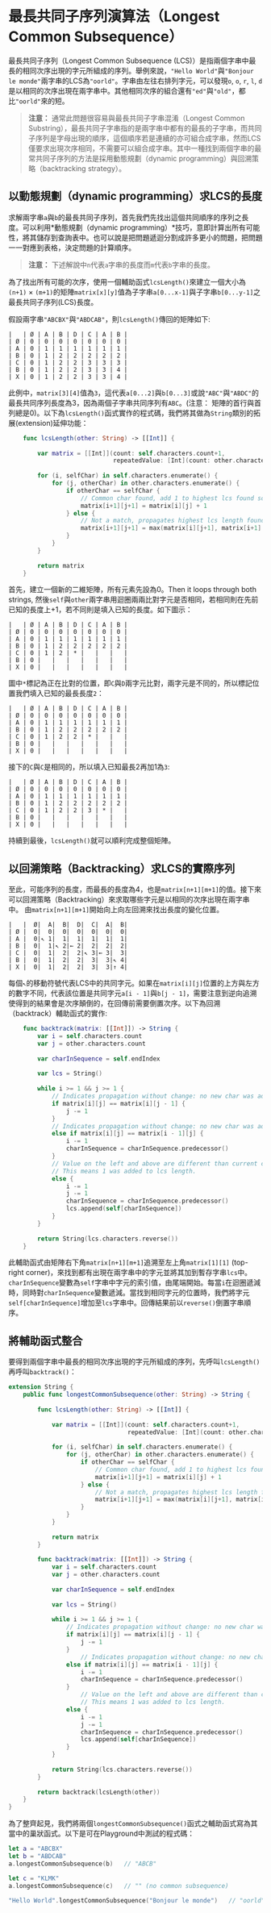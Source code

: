 # 最長共同子序列演算法（Longest Common Subsequence）

最長共同子序列（Longest Common Subsequence (LCS)）是指兩個字串中最長的相同次序出現的字元所組成的序列。舉例來說，`"Hello World"`與`"Bonjour le monde"`兩字串的LCS為`"oorld"`。字串由左往右排列字元，可以發現`o`, `o`, `r`, `l`, `d`是以相同的次序出現在兩字串中。其他相同次序的組合還有`"ed"`與`"old"`，都比`"oorld"`來的短。

> **注意：** 通常此問題很容易與最長共同子字串混淆（Longest Common Substring），最長共同子字串指的是兩字串中都有的最長的子字串，而共同子序列是字母出現的順序，這個順序若是連續的亦可組合成字串，然而LCS僅要求出現次序相同，不需要可以組合成字串。其中一種找到兩個字串的最常共同子序列的方法是採用動態規劃（dynamic programming）與回溯策略（backtracking strategy）。

## 以動態規劃（dynamic programming）求LCS的長度

求解兩字串`a`與`b`的最長共同子序列，首先我們先找出這個共同順序的序列之長度。可以利用*動態規劃（dynamic programming）*技巧，意即計算出所有可能性，將其儲存到查詢表中。也可以說是把問題遞迴分割成許多更小的問題，把問題一一對應到表格，決定問題的計算順序。

> **注意：** 下述解說中`n`代表`a`字串的長度而`m`代表`b`字串的長度。

為了找出所有可能的次序，使用一個輔助函式`lcsLength()`來建立一個大小為`(n+1)` × `(m+1)`的矩陣`matrix[x][y]`值為子字串`a[0...x-1]`與子字串`b[0...y-1]`之最長共同子序列(LCS)長度。

假設兩字串`"ABCBX"`與`"ABDCAB"`，則`lcsLength()`傳回的矩陣如下:

	|   | Ø | A | B | D | C | A | B |
	| Ø | 0 | 0 | 0 | 0 | 0 | 0 | 0 |
	| A | 0 | 1 | 1 | 1 | 1 | 1 | 1 |
	| B | 0 | 1 | 2 | 2 | 2 | 2 | 2 |
	| C | 0 | 1 | 2 | 2 | 3 | 3 | 3 |
	| B | 0 | 1 | 2 | 2 | 3 | 3 | 4 |
	| X | 0 | 1 | 2 | 2 | 3 | 3 | 4 |

此例中，`matrix[3][4]`值為`3`，這代表`a[0...2]`與`b[0...3]`或說`"ABC"`與`"ABDC"`的最長共同序列長度為3，因為兩個子字串共同序列有`ABC`。(注意： 矩陣的首行與首列總是0)。以下為`lcsLength()`函式實作的程式碼，我們將其做為`String`類別的拓展(extension)延伸功能：
```swift
    func lcsLength(other: String) -> [[Int]] {
		
		var matrix = [[Int]](count: self.characters.count+1,
							 repeatedValue: [Int](count: other.characters.count+1, repeatedValue: 0))
		
		for (i, selfChar) in self.characters.enumerate() {
			for (j, otherChar) in other.characters.enumerate() {
				if otherChar == selfChar {
					// Common char found, add 1 to highest lcs found so far.
					matrix[i+1][j+1] = matrix[i][j] + 1
				} else {
					// Not a match, propagates highest lcs length found so far.
					matrix[i+1][j+1] = max(matrix[i][j+1], matrix[i+1][j])
				}
			}
		}
		
		return matrix
	}
```

首先，建立一個新的二維矩陣，所有元素先設為0。Then it loops through both strings, 然後`self`與`other`兩字串用迴圈兩兩比對字元是否相同，若相同則在先前已知的長度上+1，若不同則是填入已知的長度。如下圖示：

	|   | Ø | A | B | D | C | A | B |
	| Ø | 0 | 0 | 0 | 0 | 0 | 0 | 0 |
	| A | 0 | 1 | 1 | 1 | 1 | 1 | 1 |
	| B | 0 | 1 | 2 | 2 | 2 | 2 | 2 |
	| C | 0 | 1 | 2 | * |   |   |   |
	| B | 0 |   |   |   |   |   |   |
	| X | 0 |   |   |   |   |   |   |

圖中`*`標記為正在比對的位置，即`C`與`D`兩字元比對，兩字元是不同的，所以標記位置我們填入已知的最長長度`2`：

	|   | Ø | A | B | D | C | A | B |
	| Ø | 0 | 0 | 0 | 0 | 0 | 0 | 0 |
	| A | 0 | 1 | 1 | 1 | 1 | 1 | 1 |
	| B | 0 | 1 | 2 | 2 | 2 | 2 | 2 |
	| C | 0 | 1 | 2 | 2 | * |   |   |
	| B | 0 |   |   |   |   |   |   |
	| X | 0 |   |   |   |   |   |   |

接下的`C`與`C`是相同的，所以填入已知最長2再加1為`3`:


	|   | Ø | A | B | D | C | A | B |
	| Ø | 0 | 0 | 0 | 0 | 0 | 0 | 0 |
	| A | 0 | 1 | 1 | 1 | 1 | 1 | 1 |
	| B | 0 | 1 | 2 | 2 | 2 | 2 | 2 |
	| C | 0 | 1 | 2 | 2 | 3 | * |   |
	| B | 0 |   |   |   |   |   |   |
	| X | 0 |   |   |   |   |   |   |


持續到最後，`lcsLength()`就可以順利完成整個矩陣。

## 以回溯策略（Backtracking）求LCS的實際序列

至此，可能序列的長度，而最長的長度為4，也是`matrix[n+1][m+1]`的值。接下來可以回溯策略（Backtracking）來求取哪些字元是以相同的次序出現在兩字串中。
由`matrix[n+1][m+1]`開始向上向左回溯來找出長度的變化位置。

```
|   |  Ø|  A|  B|  D|  C|  A|  B|
| Ø |  0|  0|  0|  0|  0|  0|  0|
| A |  0|↖ 1|  1|  1|  1|  1|  1|
| B |  0|  1|↖ 2|← 2|  2|  2|  2|
| C |  0|  1|  2|  2|↖ 3|← 3|  3|
| B |  0|  1|  2|  2|  3|  3|↖ 4|
| X |  0|  1|  2|  2|  3|  3|↑ 4|
```

每個`↖`的移動符號代表LCS中的共同字元。如果在`matrix[i][j]`位置的上方與左方的數字不同，代表該位置是共同字元`a[i - 1]`與`b[j - 1]`，需要注意到逆向追溯使得到的結果會是次序顛倒的，在回傳前需要倒置次序。以下為回溯（backtrack）輔助函式的實作:
```swift
    func backtrack(matrix: [[Int]]) -> String {
		var i = self.characters.count
		var j = other.characters.count
		
		var charInSequence = self.endIndex
		
		var lcs = String()
		
		while i >= 1 && j >= 1 {
			// Indicates propagation without change: no new char was added to lcs.
			if matrix[i][j] == matrix[i][j - 1] {
				j -= 1
			}
			// Indicates propagation without change: no new char was added to lcs.
			else if matrix[i][j] == matrix[i - 1][j] {
				i -= 1
				charInSequence = charInSequence.predecessor()
			}
			// Value on the left and above are different than current cell.
			// This means 1 was added to lcs length.
			else {
				i -= 1
				j -= 1
				charInSequence = charInSequence.predecessor()
				lcs.append(self[charInSequence])
			}
		}
		
		return String(lcs.characters.reverse())
	}
```
此輔助函式由矩陣右下角`matrix[n+1][m+1]`追溯至左上角`matrix[1][1]` (top-right corner)，來找到都有出現在兩字串中的字元並將其加到暫存字串`lcs`中。`charInSequence`變數為`self`字串中字元的索引值，由尾端開始。每當`i`在迴圈遞減時，同時對`charInSequence`變數遞減。當找到相同字元的位置時，我們將字元`self[charInSequence]`增加至`lcs`字串中。回傳結果前以`reverse()`倒置字串順序。

## 將輔助函式整合

要得到兩個字串中最長的相同次序出現的字元所組成的序列，先呼叫`lcsLength()`再呼叫`backtrack()`：

```swift
extension String {
	public func longestCommonSubsequence(other: String) -> String {
		
		func lcsLength(other: String) -> [[Int]] {
			
			var matrix = [[Int]](count: self.characters.count+1,
			                     repeatedValue: [Int](count: other.characters.count+1, repeatedValue: 0))
			
			for (i, selfChar) in self.characters.enumerate() {
				for (j, otherChar) in other.characters.enumerate() {
					if otherChar == selfChar {
						// Common char found, add 1 to highest lcs found so far.
						matrix[i+1][j+1] = matrix[i][j] + 1
					} else {
						// Not a match, propagates highest lcs length found so far.
						matrix[i+1][j+1] = max(matrix[i][j+1], matrix[i+1][j])
					}
				}
			}
			
			return matrix
		}
		
		func backtrack(matrix: [[Int]]) -> String {
			var i = self.characters.count
			var j = other.characters.count
			
			var charInSequence = self.endIndex
			
			var lcs = String()
			
			while i >= 1 && j >= 1 {
				// Indicates propagation without change: no new char was added to lcs.
				if matrix[i][j] == matrix[i][j - 1] {
					j -= 1
				}
					// Indicates propagation without change: no new char was added to lcs.
				else if matrix[i][j] == matrix[i - 1][j] {
					i -= 1
					charInSequence = charInSequence.predecessor()
				}
					// Value on the left and above are different than current cell.
					// This means 1 was added to lcs length.
				else {
					i -= 1
					j -= 1
					charInSequence = charInSequence.predecessor()
					lcs.append(self[charInSequence])
				}
			}
			
			return String(lcs.characters.reverse())
		}
		
		return backtrack(lcsLength(other))
	}
}
```

為了整齊起見，我們將兩個`longestCommonSubsequence()`函式之輔助函式寫為其當中的巢狀函式。以下是可在Playground中測試的程式碼：

```swift
let a = "ABCBX"
let b = "ABDCAB"
a.longestCommonSubsequence(b)   // "ABCB"

let c = "KLMK"
a.longestCommonSubsequence(c)   // "" (no common subsequence)

"Hello World".longestCommonSubsequence("Bonjour le monde")   // "oorld"
```
